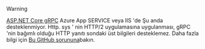 > [!WARNING]
> [ASP.NET Core gRPC](xref:grpc/index) Azure App SERVICE veya IIS 'de Şu anda desteklenmiyor. Http. sys ' nin HTTP/2 uygulamasına uygulanması, gRPC 'nin bağımlı olduğu HTTP yanıtı sondaki üst bilgileri desteklemez. Daha fazla bilgi için [Bu GitHub sorununa](https://github.com/dotnet/AspNetCore/issues/9020)bakın.
